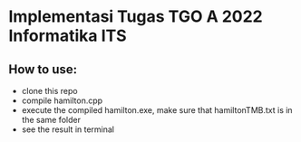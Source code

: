 # Implementasi Tugas TGO A 2022 Informatika ITS

## How to use:

- clone this repo
- compile hamilton.cpp
- execute the compiled hamilton.exe, make sure that hamiltonTMB.txt is in the same folder
- see the result in terminal

